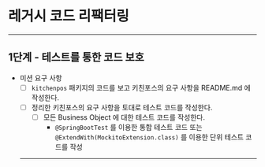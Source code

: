 # 레거시 코드 리팩터링
----
## 1단계 - 테스트를 통한 코드 보호 

- 미션 요구 사항 
  - [ ] ```kitchenpos``` 패키지의 코드를 보고 키친포스의 요구 사항을 README.md 에 작성한다.
  - [ ] 정리한 키친포스의 요구 사항을 토대로 테스트 코드를 작성한다.
    - [ ] 모든 Business Object 에 대한 테스트 코드를 작성한다.
      - ```@SpringBootTest``` 를 이용한 통합 테스트 코드 또는 ```@ExtendWith(MockitoExtension.class)``` 를 이용한 단위 테스트 코드를 작성

  ----------
 